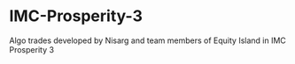 # IMC-Prosperity-3
Algo trades developed by Nisarg and team members of Equity Island in IMC Prosperity 3
